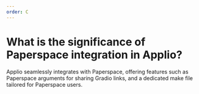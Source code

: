 ```yaml
---
order: C
---
```


# What is the significance of Paperspace integration in Applio?

Applio seamlessly integrates with Paperspace, offering features such as Paperspace arguments for sharing Gradio links, and a dedicated make file tailored for Paperspace users.